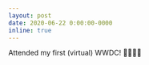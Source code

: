 ```yaml
---
layout: post
date: 2020-06-22 0:00:00-0000
inline: true
---
```


Attended my first (virtual) WWDC! 👩🏻‍💻✨
